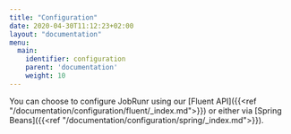 ```yaml
---
title: "Configuration"
date: 2020-04-30T11:12:23+02:00
layout: "documentation"
menu: 
  main: 
    identifier: configuration
    parent: 'documentation'
    weight: 10
---
```


You can choose to configure JobRunr using our [Fluent  API]({{<ref "/documentation/configuration/fluent/_index.md">}}) or either via [Spring Beans]({{<ref "/documentation/configuration/spring/_index.md">}}).